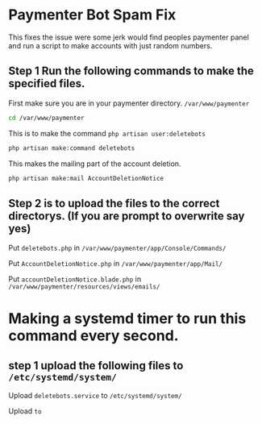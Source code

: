 # Paymenter Bot Spam Fix
This fixes the issue were some jerk would find peoples paymenter panel and run a script to make accounts with just random numbers.
 

## Step 1 Run the following commands to make the specified files.

First make sure you are in your paymenter directory. `/var/www/paymenter`

```bash
cd /var/www/paymenter
```

This is to make the command `php artisan user:deletebots`
```bash
php artisan make:command deletebots
```
This makes the mailing part of the account deletion.

```bash
php artisan make:mail AccountDeletionNotice
```

## Step 2 is to upload the files to the correct directorys. (If you are prompt to overwrite say yes)

Put `deletebots.php` in `/var/www/paymenter/app/Console/Commands/`

Put `AccountDeletionNotice.php` in `/var/www/paymenter/app/Mail/` 

Put `accountDeletionNotice.blade.php` in `/var/www/paymenter/resources/views/emails/`

# Making a systemd timer to run this command every second.

## step 1 upload the following files to `/etc/systemd/system/`

Upload `deletebots.service` to `/etc/systemd/system/`

Upload `` to ``
